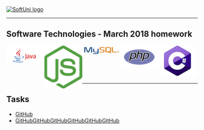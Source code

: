 <a href="https://softuni.bg" rel="Courses">  ![SoftUni logo][logo] <a/>

[logo]: http://innovationstarterbox.bg/wp-content/uploads/2016/05/Softuni_logo_trasparent.png "SoftUni Logo"

---

## <b>Software Technologies - March 2018 homework</b>
<img src="img/cSharp.png"/>
<img src="img/java.png" align="left" />
<img src="img/js.png" align="left" />
<img src="img/mysql.jpg" align="left" />
<img src="img/php.png" align="left" />


---
## <b>Tasks</b>
- [GitHub](https://github.com/peyopeev0206/SoftUni/tree/master/Software%20Technologies/GitHub)
- [GitHubGitHubGitHubGitHubGitHubGitHub](https://github.com/peyopeev0206/SoftUni/tree/master/Software%20Technologies/GitHub)
